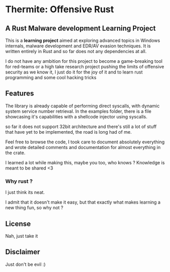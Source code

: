 # Thermite: Offensive Rust

## A Rust Malware development Learning Project

This is a **learning project** aimed at exploring advanced topics in Windows internals, malware development and EDR/AV
evasion techniques. It is written entirely in Rust and so far does not any dependencies at all.

I do not have any ambition for this project to become a game-breaking tool for red-teams or a high take research project
pushing the limits of offensive security as we know it, I just do it for the joy of it and to learn rust programming and some cool hacking tricks 

## Features

The library is already capable of performing direct syscalls, with dynamic system service number retrieval.
In the examples folder, there is a file showcasing it's capabilities with a shellcode injector using syscalls.

so far it does not support 32bit architecture and there's still a lot of stuff that have yet to be implemented, the road is long had of me.

Feel free to browse the code, I took care to document absolutely everything and wrote detailed comments and documentation for almost everything in the crate.

I learned a lot while making this, maybe you too, who knows ?
Knowledge is meant to be shared <3

### Why rust ?

I just think its neat.

I admit that it doesn't make it easy, but that exactly what makes learning a new thing fun, so why not ?

## License

Nah, just take it

## Disclaimer

Just don't be evil :)
